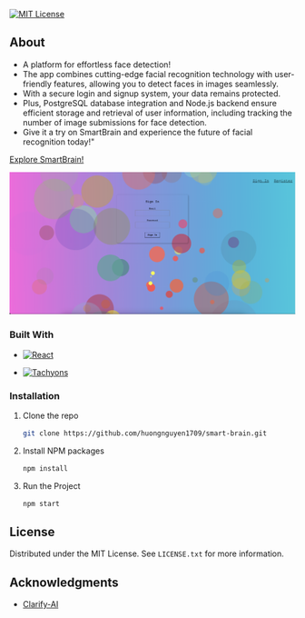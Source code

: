 [![MIT License][license-shield]][license-url]

## About

- A platform for effortless face detection!
- The app combines cutting-edge facial recognition technology with user-friendly features, allowing you to detect faces in images seamlessly.
- With a secure login and signup system, your data remains protected.
- Plus, PostgreSQL database integration and Node.js backend ensure efficient storage and retrieval of user information, including tracking the number of image submissions for face detection.
- Give it a try on SmartBrain and experience the future of facial recognition today!"

[Explore SmartBrain!](https://smart-brain-zfvm.onrender.com/)

![Alt text](/src/assets/smart-brain.png 'SmartBrain')

### Built With

- [![React][React.js]][React-url]

- [![Tachyons][Tachyons.io]][Tachyons-url]

### Installation

1. Clone the repo
   ```sh
   git clone https://github.com/huongnguyen1709/smart-brain.git
   ```
2. Install NPM packages
   ```sh
   npm install
   ```
3. Run the Project
   ```sh
   npm start
   ```

<!-- LICENSE -->

## License

Distributed under the MIT License. See `LICENSE.txt` for more information.

<!-- ACKNOWLEDGMENTS -->

## Acknowledgments

- [Clarify-AI](https://clarifai.com/explore)

<!-- MARKDOWN LINKS & IMAGES -->

[license-shield]: https://img.shields.io/badge/license-MIT-blue?style=for-the-badge
[license-url]: https://github.com/othneildrew/Best-README-Template/blob/master/LICENSE.txt
[React.js]: https://img.shields.io/badge/React-20232A?style=for-the-badge&logo=react&logoColor=61DAFB
[React-url]: https://react.dev/
[Tachyons.io]: https://img.shields.io/badge/Tachyons-20232A?style=for-the-badge
[Tachyons-url]: https://tachyons.io/

